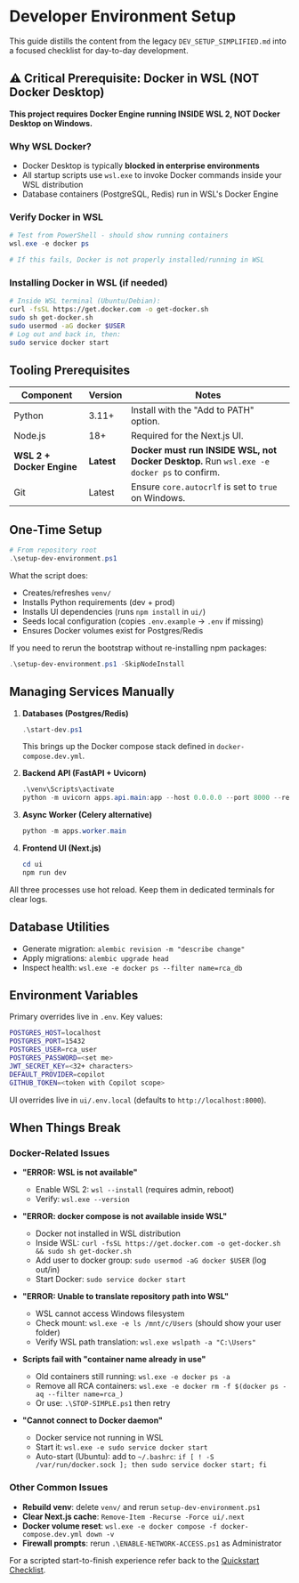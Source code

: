 # Developer Environment Setup

This guide distills the content from the legacy `DEV_SETUP_SIMPLIFIED.md` into a focused checklist for day-to-day development.

## ⚠️ Critical Prerequisite: Docker in WSL (NOT Docker Desktop)

**This project requires Docker Engine running INSIDE WSL 2, NOT Docker Desktop on Windows.**

### Why WSL Docker?
- Docker Desktop is typically **blocked in enterprise environments**
- All startup scripts use `wsl.exe` to invoke Docker commands inside your WSL distribution
- Database containers (PostgreSQL, Redis) run in WSL's Docker Engine

### Verify Docker in WSL
```powershell
# Test from PowerShell - should show running containers
wsl.exe -e docker ps

# If this fails, Docker is not properly installed/running in WSL
```

### Installing Docker in WSL (if needed)
```bash
# Inside WSL terminal (Ubuntu/Debian):
curl -fsSL https://get.docker.com -o get-docker.sh
sudo sh get-docker.sh
sudo usermod -aG docker $USER
# Log out and back in, then:
sudo service docker start
```

## Tooling Prerequisites

| Component | Version | Notes |
|-----------|---------|-------|
| Python | 3.11+ | Install with the "Add to PATH" option. |
| Node.js | 18+ | Required for the Next.js UI. |
| **WSL 2 + Docker Engine** | **Latest** | **Docker must run INSIDE WSL, not Docker Desktop.** Run `wsl.exe -e docker ps` to confirm. |
| Git | Latest | Ensure `core.autocrlf` is set to `true` on Windows. |

## One-Time Setup

```powershell
# From repository root
.\setup-dev-environment.ps1
```

What the script does:
- Creates/refreshes `venv/`
- Installs Python requirements (dev + prod)
- Installs UI dependencies (runs `npm install` in `ui/`)
- Seeds local configuration (copies `.env.example` → `.env` if missing)
- Ensures Docker volumes exist for Postgres/Redis

If you need to rerun the bootstrap without re-installing npm packages:
```powershell
.\setup-dev-environment.ps1 -SkipNodeInstall
```

## Managing Services Manually

1. **Databases (Postgres/Redis)**
   ```powershell
   .\start-dev.ps1
   ```
   This brings up the Docker compose stack defined in `docker-compose.dev.yml`.

2. **Backend API (FastAPI + Uvicorn)**
   ```powershell
   .\venv\Scripts\activate
   python -m uvicorn apps.api.main:app --host 0.0.0.0 --port 8000 --reload
   ```

3. **Async Worker (Celery alternative)**
   ```powershell
   python -m apps.worker.main
   ```

4. **Frontend UI (Next.js)**
   ```powershell
   cd ui
   npm run dev
   ```

All three processes use hot reload. Keep them in dedicated terminals for clear logs.

## Database Utilities

- Generate migration: `alembic revision -m "describe change"`
- Apply migrations: `alembic upgrade head`
- Inspect health: `wsl.exe -e docker ps --filter name=rca_db`

## Environment Variables

Primary overrides live in `.env`. Key values:

```bash
POSTGRES_HOST=localhost
POSTGRES_PORT=15432
POSTGRES_USER=rca_user
POSTGRES_PASSWORD=<set me>
JWT_SECRET_KEY=<32+ characters>
DEFAULT_PROVIDER=copilot
GITHUB_TOKEN=<token with Copilot scope>
```

UI overrides live in `ui/.env.local` (defaults to `http://localhost:8000`).

## When Things Break

### Docker-Related Issues

- **"ERROR: WSL is not available"**
  - Enable WSL 2: `wsl --install` (requires admin, reboot)
  - Verify: `wsl.exe --version`

- **"ERROR: docker compose is not available inside WSL"**
  - Docker not installed in WSL distribution
  - Inside WSL: `curl -fsSL https://get.docker.com -o get-docker.sh && sudo sh get-docker.sh`
  - Add user to docker group: `sudo usermod -aG docker $USER` (log out/in)
  - Start Docker: `sudo service docker start`

- **"ERROR: Unable to translate repository path into WSL"**
  - WSL cannot access Windows filesystem
  - Check mount: `wsl.exe -e ls /mnt/c/Users` (should show your user folder)
  - Verify WSL path translation: `wsl.exe wslpath -a "C:\Users"`

- **Scripts fail with "container name already in use"**
  - Old containers still running: `wsl.exe -e docker ps -a`
  - Remove all RCA containers: `wsl.exe -e docker rm -f $(docker ps -aq --filter name=rca_)`
  - Or use: `.\STOP-SIMPLE.ps1` then retry

- **"Cannot connect to Docker daemon"**
  - Docker service not running in WSL
  - Start it: `wsl.exe -e sudo service docker start`
  - Auto-start (Ubuntu): add to `~/.bashrc`: `if [ ! -S /var/run/docker.sock ]; then sudo service docker start; fi`

### Other Common Issues

- **Rebuild venv**: delete `venv/` and rerun `setup-dev-environment.ps1`
- **Clear Next.js cache**: `Remove-Item -Recurse -Force ui/.next`
- **Docker volume reset**: `wsl.exe -e docker compose -f docker-compose.dev.yml down -v`
- **Firewall prompts**: rerun `.\ENABLE-NETWORK-ACCESS.ps1` as Administrator

For a scripted start-to-finish experience refer back to the [Quickstart Checklist](quickstart.md).

